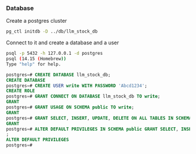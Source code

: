 ### Database
Create a postgres cluster
```bash
pg_ctl initdb -D ../db/llm_stock_db
```

Connect to it and create a database and a user
```bash
psql -p 5432 -h 127.0.0.1 -d postgres    
psql (14.15 (Homebrew))
Type "help" for help.
```

```sql
postgres=# CREATE DATABASE llm_stock_db;
CREATE DATABASE
postgres=# CREATE USER write WITH PASSWORD 'Abcd1234';
CREATE ROLE
postgres=# GRANT CONNECT ON DATABASE llm_stock_db TO write;
GRANT
postgres=# GRANT USAGE ON SCHEMA public TO write;
GRANT
postgres=# GRANT SELECT, INSERT, UPDATE, DELETE ON ALL TABLES IN SCHEMA public TO write;
GRANT
postgres=# ALTER DEFAULT PRIVILEGES IN SCHEMA public GRANT SELECT, INSERT, UPDATE, DELETE ON TABLES TO write
;
ALTER DEFAULT PRIVILEGES
postgres=# 
```